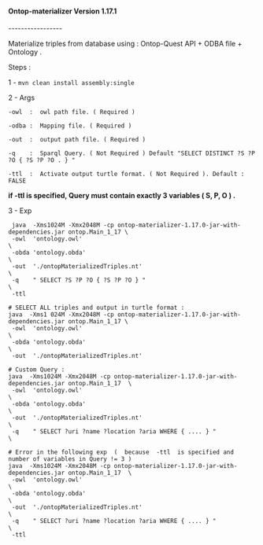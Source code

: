 <h4>Ontop-materializer Version 1.17.1 </h4>
-----------------

Materialize triples from database using : Ontop-Quest API + ODBA file + Ontology .

Steps : 

 1 - `mvn clean install assembly:single`
 
 2 - Args 
 
   `-owl  :  owl path file. ( Required ) ` 
    
   `-odba :  Mapping file. ( Required ) ` 
    
   `-out  :  output path file. ( Required ) ` 
    
   `-q    :  Sparql Query. ( Not Required ) Default "SELECT DISTINCT ?S ?P ?O { ?S ?P ?O . } " `
   
   `-ttl  :  Activate output turtle format. ( Not Required ). Default : FALSE ` 

   **if -ttl is specified, Query must contain exactly 3 variables  ( S, P, O ) .**
    
3 - Exp 
  
     java  -Xms1024M -Xmx2048M -cp ontop-materializer-1.17.0-jar-with-dependencies.jar ontop.Main_1_17 \
     -owl  'ontology.owl'                                                                              \
     -obda 'ontology.obda'                                                                             \
     -out  './ontopMaterializedTriples.nt'                                                             \
     -q    " SELECT ?S ?P ?O { ?S ?P ?O } "                                                            \
     -ttl
     
    # SELECT ALL triples and output in turtle format :
    java  -Xms1 024M -Xmx2048M -cp ontop-materializer-1.17.0-jar-with-dependencies.jar ontop.Main_1_17 \
     -owl  'ontology.owl'                                                                              \
     -obda 'ontology.obda'                                                                             \
     -out  './ontopMaterializedTriples.nt'                                                             

    # Custom Query :
    java  -Xms1024M -Xmx2048M -cp ontop-materializer-1.17.0-jar-with-dependencies.jar ontop.Main_1_17  \
     -owl  'ontology.owl'                                                                              \
     -obda 'ontology.obda'                                                                             \
     -out  './ontopMaterializedTriples.nt'                                                             \
     -q    " SELECT ?uri ?name ?location ?aria WHERE { .... } "                                        \

    # Error in the following exp  (  because  -ttl  is specified and number of variables in Query != 3 ) 
    java  -Xms1024M -Xmx2048M -cp ontop-materializer-1.17.0-jar-with-dependencies.jar ontop.Main_1_17  \
     -owl  'ontology.owl'                                                                              \
     -obda 'ontology.obda'                                                                             \
     -out  './ontopMaterializedTriples.nt'                                                             \
     -q    " SELECT ?uri ?name ?location ?aria WHERE { .... } "                                        \
     -ttl
     
